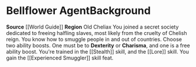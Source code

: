﻿---
ability: null
ability_boost: null
feat: null
id: '104'
name: Bellflower Agent
prerequisite: null
rarity: null
skill: null
source: '[[DATABASE/source/World Guide|World Guide]]'
subcategory: regional
trait: null
type: null

---
# Bellflower Agent<span class="item-type">Background</span>

**Source** [[World Guide]] 
**Region** Old Cheliax
You joined a secret society dedicated to freeing halfling slaves, most likely from the cruelty of Chelish reign. You know how to smuggle people in and out of countries.
Choose two ability boosts. One must be to **Dexterity** or **Charisma**, and one is a free ability boost.
You're trained in the [[Stealth]] skill, and the [[Lore]] skill. You gain the [[Experienced Smuggler]] skill feat.